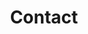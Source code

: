 ---
layout: contact
title: Contact
description: Nuntu comes with a built-in contact form, that you can use with Formspree service to handle up to 50 submissions per month for free. You could also easily switch to another contact form service if you want.
permalink: /contact/
image: '/images/101.jpg'
---